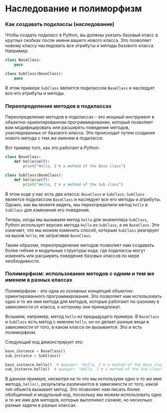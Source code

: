 # Наследование и полиморфизм

### Как создавать подклассы (наследование)

Чтобы создать подкласс в Python, вы должны указать базовый класс в круглых скобках после имени вашего нового класса. Это позволяет новому классу наследовать все атрибуты и методы базового класса. Например:

```python
class BaseClass:
    pass

class SubClass(BaseClass):
    pass

```

В этом примере `SubClass` является подклассом `BaseClass` и наследует все его атрибуты и методы.

### Переопределение методов в подклассах

Переопределение методов в подклассах - это мощный инструмент в объектно-ориентированном программировании, который позволяет вам модифицировать или расширять поведение методов, унаследованных от базового класса. Это происходит путем создания нового метода с тем же именем в подклассе.

Вот пример того, как это работает в Python:

```python
class BaseClass:
    def hello(self):
        print("Hello, I'm a method of the Base class")

class SubClass(BaseClass):
    def hello(self):
        print("Hello, I'm a method of the Sub class")

```

В этом коде у нас есть два класса: `BaseClass` и `SubClass`. `SubClass` является подклассом `BaseClass` и наследует все его методы и атрибуты. Однако, как вы можете видеть, мы переопределили метод `hello` в `SubClass` для изменения его поведения.

Теперь, когда мы вызываем метод `hello` для экземпляра `SubClass`, Python использует версию метода `hello` из `SubClass`, а не `BaseClass`. Это означает, что мы можем изменить способ, которым `SubClass` реагирует на вызов `hello`, не затрагивая `BaseClass`.

Таким образом, переопределение методов позволяет нам создавать более гибкие и модульные структуры кода, где подклассы могут изменять или расширять поведение базовых классов по мере необходимости.

### Полиморфизм: использование методов с одним и тем же именем в разных классах

Полиморфизм - это одна из основных концепций объектно-ориентированного программирования. Это позволяет нам использовать одно и то же имя метода для методов, которые работают по-разному в зависимости от класса, к которому они принадлежат.

Возьмем, например, метод `hello` из предыдущего примера. В `BaseClass` и `SubClass` есть метод с именем `hello`, но он делает разные вещи в зависимости от того, в каком классе он вызывается. Это и есть полиморфизм.

Следующий код демонстрирует это:

```python
base_instance = BaseClass()
sub_instance = SubClass()

base_instance.hello()  # выводит: "Hello, I'm a method of the Base class"
sub_instance.hello()  # выводит: "Hello, I'm a method of the Sub class"

```

В данном примере, несмотря на то что мы используем одно и то же имя метода, `hello()`, результаты различаются в зависимости от того, какой тип объекта вызывает метод. Это позволяет нам писать более обобщенный и модульный код, поскольку мы можем использовать одно и то же имя для методов, которые выполняют схожие, но несколько разные задачи в разных классах.